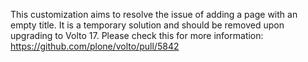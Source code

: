 This customization aims to resolve the issue of adding a page with an empty title. It is a temporary solution and should be removed upon upgrading to Volto 17. Please check this for more information: https://github.com/plone/volto/pull/5842
